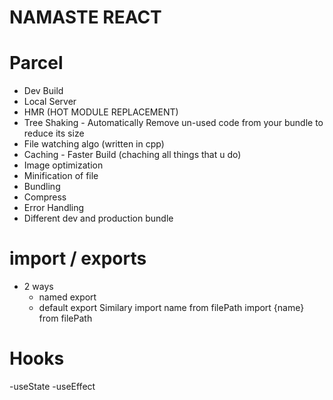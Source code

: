 # NAMASTE REACT

# Parcel
  - Dev Build
  - Local Server
  - HMR (HOT MODULE REPLACEMENT)  
  - Tree Shaking - Automatically Remove un-used code from your bundle to reduce its size
  - File watching algo (written in cpp)
  - Caching - Faster Build  (chaching all things that u do)
  - Image optimization
  - Minification of file 
  - Bundling
  - Compress
  - Error Handling
  - Different dev and production bundle

# import / exports
  - 2 ways
    - named export
    - default export
  Similary 
    import name from filePath
    import {name} from filePath

# Hooks
  -useState
  -useEffect